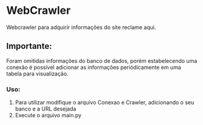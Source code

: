 # WebCrawler
Webcrawler para adquirir informações do site reclame aqui.

## Importante:
Foram omitidas informações do banco de dados, porém estabelecendo uma conexão é possível adicionar as informações periódicamente em uma tabela para visualização.

### Uso:
1. Para utilizar modifique o arquivo Conexao e Crawler, adicionando o seu banco e a URL desejada
2. Execute o arquivo main.py
